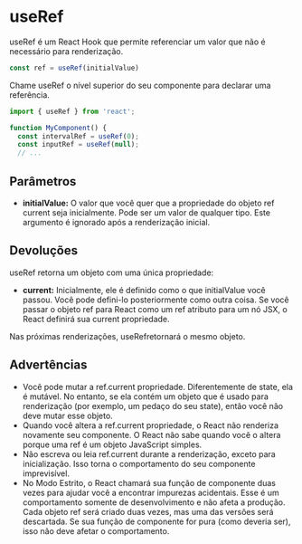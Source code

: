 # useRef

useRef é um React Hook que permite referenciar um valor que não é necessário para renderização.

```js
const ref = useRef(initialValue)
```

Chame useRef o nível superior do seu componente para declarar uma referência.

```js
import { useRef } from 'react';

function MyComponent() {
  const intervalRef = useRef(0);
  const inputRef = useRef(null);
  // ...
``` 

## Parâmetros

- **initialValue:** O valor que você quer que a propriedade do objeto ref current seja inicialmente. Pode ser um valor de qualquer tipo. Este argumento é ignorado após a renderização inicial.

## Devoluções
 useRef retorna um objeto com uma única propriedade:

- **current:** Inicialmente, ele é definido como o que initialValue você passou. Você pode defini-lo posteriormente como outra coisa. Se você passar o objeto ref para React como um ref atributo para um nó JSX, o React definirá sua current propriedade.

Nas próximas renderizações, useRefretornará o mesmo objeto.

## Advertências

- Você pode mutar a ref.current propriedade. Diferentemente de state, ela é mutável. No entanto, se ela contém um objeto que é usado para renderização (por exemplo, um pedaço do seu state), então você não deve mutar esse objeto.
- Quando você altera a ref.current propriedade, o React não renderiza novamente seu componente. O React não sabe quando você o altera porque uma ref é um objeto JavaScript simples.
- Não escreva ou leia ref.current durante a renderização, exceto para inicialização. Isso torna o comportamento do seu componente imprevisível.
- No Modo Estrito, o React chamará sua função de componente duas vezes para ajudar você a encontrar impurezas acidentais. Esse é um comportamento somente de desenvolvimento e não afeta a produção. Cada objeto ref será criado duas vezes, mas uma das versões será descartada. Se sua função de componente for pura (como deveria ser), isso não deve afetar o comportamento.